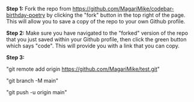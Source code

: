




**Step 1:** Fork the repo from https://github.com/MagariMike/codebar-birthday-poetry by clicking the "fork" button in the top right of the page. 
            This will allow you to save a copy of the repo to your own Github profile. 
 
**Step 2:** Make sure you have navigated to the "forked" version of the repo that you just saved within your Github profile, then click the green button which says "code". 
            This will provide you with a link that you can copy. 

**Step 3:** 


"git remote add origin https://github.com/MagariMike/test.git"

"git branch -M main"

"git push -u origin main"

